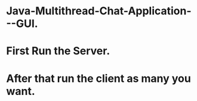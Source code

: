 # Java-Multithread-Chat-Application---GUI.
# First Run the Server.
# After that run the client as many you want.
